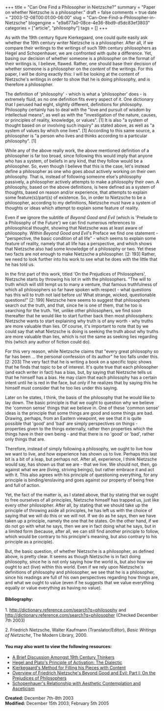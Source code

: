 +++
title = "Can One Find a Philosopher in Nietzsche?"
summary = "Paper on whether Nietzsche is a philosopher."
draft = false
comments = true
date = "2003-12-08T00:01:00-06:00"
slug = "Can-One-Find-a-Philosopher-in-Nietzsche"
blogengine = "e9a677a0-08ce-4e36-8bd9-d5dc83ef3803"
categories = ["article", "philosophy"]
tags = []
+++

<p>
As with the 19th century figure Kierkegaard, one could quite easily ask whether the 19th century writer Nietzsche is a philosopher. After all, if we compare their writings to the writings of such 19th century philosophers as Hegel and Schopenhauer, we are confronted with quite a difference. Yet, basing our decision of whether someone is a philosopher on the format of their writings is, I believe, flawed. Rather, one should base their decision of whether someone is a philosopher on the <em>content</em> of the writings. For this paper, I will be doing exactly this: I will be looking at the content of Nietzsche&#39;s writings in order to show that he is doing philosophy, and is therefore a philosopher.
</p>
<!--more-->
<p>
The definition of &#39;philosophy&#39; - which is what a &#39;philosopher&#39; does - is extremely fluid, as no one definition fits every aspect of it. One dictionary that I perused had eight, slightly different, definitions for philosophy. Philosophy certainly has to deal with the &quot;love and pursuit of wisdom by intellectual means&quot;, as well as with the &quot;investigation of the nature, causes, or principles of reality, knowledge, or values&quot;. [1] It is also &quot;a system of thought based on or involving such inquiry&quot; as stated above, as well as &quot;a system of values by which one lives&quot;. [1] According to this same source, a philosopher is &quot;a person who lives and thinks according to a particular philosophy&quot;. [1]<!--adsense-->
</p>
<p>
While any of the above really work, the above mentioned definition of a philosopher is far too broad, since following this would imply that anyone who has a system, of beliefs in any kind, that they follow would be a philosopher. So, even though I believe that this is the case, let&#39;s instead define a philosopher as one who goes about actively working on their own philosophy. That is, instead of following someone else&#39;s philosophy passively, a philosopher actively attempts to make a philosophy their own. A philosophy, based on the above definitions, is here defined as a system of thoughts, based on reason and/or experience, that attempts to explain some feature(s)/part(s) of existence. So, in order to Nietzsche to be a philosopher, according to my definitions, Nietzsche must have a system of thoughts or ideas which attempt to explain some feature of reality.
</p>
<p>
Even if we ignore the subtitle of <em>Beyond Good and Evil</em> (which is &#39;Prelude to a Philosophy of the Future&#39;) we can find numerous references to philosophical thought, showing that Nietzsche was at least aware of philosophy. Within <em>Beyond Good and Evil</em>&#39;s Preface we find one statement - &quot;perspective, the basic condition of all life&quot; - which seems to explain some feature of reality, namely that all life has a perspective, and which shows that Nietzsche also had some knowledge of a philosophy or two. Yet these two facts are not enough to make Nietzsche a philosopher. [2: 193] Rather, we need to look further into his work to see what he does with the little that he has told us.
</p>
<p>
In the first part of this work, titled &#39;On the Prejudices of Philosophers&#39;, Nietzsche starts by throwing his lot in with the philosophers. &quot;The will to truth which will still tempt us to many a venture, that famous truthfulness of which all philosophers so far have spoken with respect - what questions has this will to truth not laid before us! What strange, wicked, questionable questions!&quot; [2: 199] Nietzsche here seems to suggest that philosophers search out the truth, and that, since he is one of them, that he too is searching for the truth. Yet, unlike other philosophers, we find soon thereafter that he would like to start further back then most philosophers: Nietzsche wants to start explaining why truth is of any worth - why truths are more valuable than lies. Of course, it&#39;s important to note that by we could say that what Nietzsche is doing is seeking the truth about why truths are more valuable than lies, which is not the same as seeking lies regarding this (which any author of fiction could do).
</p>
<p>
For this very reason, while Nietzsche claims that &quot;every great philosophy so far has been ... the personal confession of its author&quot; he too falls under this. [2: 203] The very fact that he is writing a book on a specific topic shows that he finds that topic to be of interest. It&#39;s quite true that each philosopher (and each writer in fact) has a bias, but, by saying that Nietzsche tells us that he himself has a bias. He may claim that each philosophy has a certain intent until he is red in the face, but only if he realizes that by saying this he himself must consider that he too lies under this saying.
</p>
<p>
Later on he states, I think, the basis of the philosophy that he would like to lay down. The basic principle is that we ought to question why we believe the &#39;common sense&#39; things that we believe in. One of these &#39;common sense&#39; ideas is the principle that some things are good and some things are bad. Drawing, perhaps, from an Eastern viewpoint, we see that it is quite possible that &#39;good&#39; and &#39;bad&#39; are simply perspectives on things - properties given to the things externally, rather then properties which the things have in their own being - and that there is no &#39;good&#39; or &#39;bad&#39;, rather only things that are.
</p>
<p>
Therefore, instead of simply following a philosophy, we ought to live how we want to live, and how experience has shown us to live. Perhaps this last bit is a bit of a leap, but perhaps not. After all, experience, I think Nietzsche would say, has shown us that we are - that we live. We should not, then, go against what we are (living, striving beings), but rather embrace it and act with it. This also agrees with his principle of questioning everything, for any principle is binding/enslaving and goes against our property of being free and full of action.
</p>
<p>
Yet, the fact of the matter is, as I stated above, that by stating that we ought to free ourselves of all principles, Nietzsche himself has trapped us, just like every other philosopher. After all, by stating that we should take up the principle of throwing aside all principles, he has left us with the choice of saying that we will do this or we will not. If we do as he says, then we have taken up a principle, namely the one that he states. On the other hand, if we do not go with what he says, then we are in fact doing what he says, but in a limited form (because, after all, we can still find another principle to follow, which would be contrary to his principle&#39;s meaning, but also contrary to his principle as a principle).
</p>
<p>
But, the basic question, of whether Nietzsche is a philosopher, as defined above, is pretty clear. It seems as though Nietzsche is in fact doing philosophy, since he is not only saying how the world is, but also how we ought to act (live) within this world. Even if we rely upon Nietzsche&#39;s definitions of philosophy and philosopher, we see that he is a philosopher, since his readings are full of his own perspectives regarding how things are, and what we ought to value (even if he suggests that we value everything equally or value everything as having no value).
</p>
<h4>Bibliography:</h4>
<p>
1. <a href="http://dictionary.reference.com/search?q=philosophy" onclick="window.open(this.href);return false;">http://dictionary.reference.com/search?q=philosophy</a> and <a href="http://dictionary.reference.com/search?q=philosopher" onclick="window.open(this.href);return false;">http://dictionary.reference.com/search?q=philosopher</a> (Checked December 7th 2003)
</p>
<p>
2. Friedrich Nietzsche, Walter Kaufmann (Translator/Editor), <em>Basic Writings of Nietzsche</em>, The Modern Library, 2000.
</p>
<h4>You may also want to view the following resources:</h4>
<ul>
	<li><a href="http://strivinglife.net/articles/abriefdiscussion19th.shtml">A Brief Discussion Amongst 19th Century Thinkers</a></li>
	<li><a href="http://strivinglife.net/articles/hegelplatodialectic.shtml">Hegel and Plato&#39;s Principle of Activation: The Dialectic</a></li>
	<li><a href="http://strivinglife.net/articles/kierkegaardsmethod.shtml">Kierkegaard&#39;s Method for Filling his Pieces with Content</a></li>
	<li><a href="http://strivinglife.net/articles/nietzschebgepart1.shtml">Overview of Friedrich Nietzsche&#39;s Beyond Good and Evil: Part I: On the Prejudices of Philosophers</a></li>
	<li><a href="http://strivinglife.net/articles/schopenhauersrelationship.shtml">Schopenhauer&#39;s Relationship with Aesthetic Contemplation and Asceticism</a></li>
</ul>
<p>
<strong>Created:</strong> December 7th-8th 2003<br />
<strong>Modified:</strong> December 15th 2003; February 5th 2005
</p>


